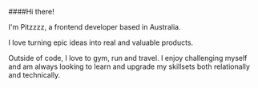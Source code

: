 ####Hi there!

I'm Pitzzzz, a frontend developer based in Australia.

I love turning epic ideas into real and valuable products.

Outside of code, I love to gym, run and travel. I enjoy challenging myself and am always looking to learn and upgrade my skillsets both relationally and technically. 
